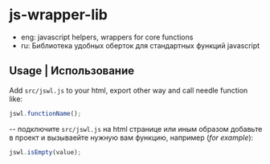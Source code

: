 # js-wrapper-lib

* eng: javascript helpers, wrappers for core functions
* ru: Библиотека удобных оберток для стандартных функций javascript

## Usage | Использование

Add `src/jswl.js` to your html, export other way and call needle function like:

```javascript
jswl.functionName();
```
-- подключите `src/jswl.js` на html странице или иным образом добавьте в проект
 и вызываейте нужную вам функцию, например (*for example*):

```javascript
jswl.isEmpty(value);
```

